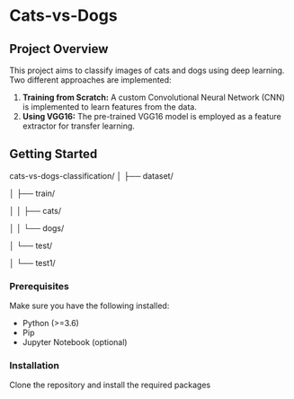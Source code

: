 # Cats-vs-Dogs
## Project Overview

This project aims to classify images of cats and dogs using deep learning. Two different approaches are implemented:

1. **Training from Scratch:** A custom Convolutional Neural Network (CNN) is implemented to learn features from the data.
2. **Using VGG16:** The pre-trained VGG16 model is employed as a feature extractor for transfer learning.

## Getting Started
cats-vs-dogs-classification/
│
├── dataset/

│   ├── train/

│   │   ├── cats/

│   │   └── dogs/

│   └── test/

│       └── test1/

### Prerequisites
Make sure you have the following installed:

- Python (>=3.6)
- Pip
- Jupyter Notebook (optional)

### Installation

Clone the repository and install the required packages
